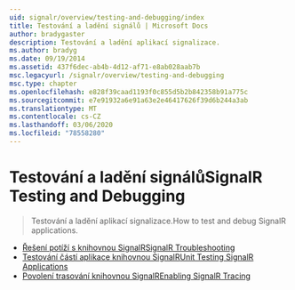 ```yaml
---
uid: signalr/overview/testing-and-debugging/index
title: Testování a ladění signálů | Microsoft Docs
author: bradygaster
description: Testování a ladění aplikací signalizace.
ms.author: bradyg
ms.date: 09/19/2014
ms.assetid: 437f6dec-ab4b-4d12-af71-e8ab028aab7b
msc.legacyurl: /signalr/overview/testing-and-debugging
msc.type: chapter
ms.openlocfilehash: e828f39caad1193f0c855d5b2b842358b91a775c
ms.sourcegitcommit: e7e91932a6e91a63e2e46417626f39d6b244a3ab
ms.translationtype: MT
ms.contentlocale: cs-CZ
ms.lasthandoff: 03/06/2020
ms.locfileid: "78558280"
---
```

# <a name="signalr-testing-and-debugging"></a><span data-ttu-id="c2844-103">Testování a ladění signálů</span><span class="sxs-lookup"><span data-stu-id="c2844-103">SignalR Testing and Debugging</span></span>

> <span data-ttu-id="c2844-104">Testování a ladění aplikací signalizace.</span><span class="sxs-lookup"><span data-stu-id="c2844-104">How to test and debug SignalR applications.</span></span>

- [<span data-ttu-id="c2844-105">Řešení potíží s knihovnou SignalR</span><span class="sxs-lookup"><span data-stu-id="c2844-105">SignalR Troubleshooting</span></span>](troubleshooting.md)
- [<span data-ttu-id="c2844-106">Testování částí aplikace knihovnou SignalR</span><span class="sxs-lookup"><span data-stu-id="c2844-106">Unit Testing SignalR Applications</span></span>](unit-testing-signalr-applications.md)
- [<span data-ttu-id="c2844-107">Povolení trasování knihovnou SignalR</span><span class="sxs-lookup"><span data-stu-id="c2844-107">Enabling SignalR Tracing</span></span>](enabling-signalr-tracing.md)
